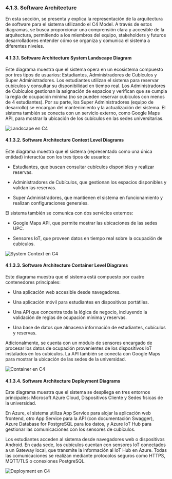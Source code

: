 ### 4.1.3. Software Architecture

En esta sección, se presenta y explica la representación de la arquitectura de software para el sistema utilizando el C4 Model. A través de estos diagramas, se busca proporcionar una comprensión clara y accesible de la arquitectura, permitiendo a los miembros del equipo, stakeholders y futuros desarrolladores entender cómo se organiza y comunica el sistema a diferentes niveles.

#### 4.1.3.1. Software Architecture System Landscape Diagram

Este diagrama muestra que el sistema opera en un ecosistema compuesto por tres tipos de usuarios: Estudiantes, Administradores de Cubículos y Super Administradores. Los estudiantes utilizan el sistema para reservar cubículos y consultar su disponibilidad en tiempo real. Los Administradores de Cubículos gestionan la asignación de espacios y verifican que se cumpla la regla de ocupación mínima (no se pueden reservar cubículos con menos de 4 estudiantes). Por su parte, los Super Administradores (equipo de desarrollo) se encargan del mantenimiento y la actualización del sistema. El sistema también se conecta con un servicio externo, como Google Maps API, para mostrar la ubicación de los cubículos en las sedes universitarias.

<img src="" alt="Landscape en C4"/><br>

#### 4.1.3.2. Software Architecture Context Level Diagrams

Este diagrama muestra que el sistema (representado como una única entidad) interactúa con los tres tipos de usuarios:

- Estudiantes, que buscan consultar cubículos disponibles y realizar reservas.

- Administradores de Cubículos, que gestionan los espacios disponibles y validan las reservas.

- Super Administradores, que mantienen el sistema en funcionamiento y realizan configuraciones generales.

El sistema también se comunica con dos servicios externos:

- Google Maps API, que permite mostrar las ubicaciones de las sedes UPC.

- Sensores IoT, que proveen datos en tiempo real sobre la ocupación de cubículos.

<img src="" alt="System Context en C4"/><br>

#### 4.1.3.3. Software Architecture Container Level Diagrams

Este diagrama muestra que el sistema está compuesto por cuatro contenedores principales:

- Una aplicación web accesible desde navegadores.

- Una aplicación móvil para estudiantes en dispositivos portátiles.

- Una API que concentra toda la lógica de negocio, incluyendo la validación de reglas de ocupación mínima y reservas.

- Una base de datos que almacena información de estudiantes, cubículos y reservas.

Adicionalmente, se cuenta con un módulo de sensores encargado de procesar los datos de ocupación provenientes de los dispositivos IoT instalados en los cubículos. La API también se conecta con Google Maps para mostrar la ubicación de las sedes de la universidad.

<img src="" alt="Container en C4"/><br>

#### 4.1.3.4. Software Architecture Deployment Diagrams

Este diagrama muestra que el sistema se despliega en tres entornos principales: Microsoft Azure Cloud, Dispositivos Cliente y Sedes físicas de la universidad.

En Azure, el sistema utiliza App Service para alojar la aplicación web frontend, otro App Service para la API (con documentación Swagger), Azure Database for PostgreSQL para los datos, y Azure IoT Hub para gestionar las comunicaciones con los sensores de cubículos.

Los estudiantes acceden al sistema desde navegadores web o dispositivos Android. En cada sede, los cubículos cuentan con sensores IoT conectados a un Gateway local, que transmite la información al IoT Hub en Azure. Todas las comunicaciones se realizan mediante protocolos seguros como HTTPS, MQTT/TLS o conexiones PostgreSQL.

<img src="" alt="Deployment en C4"/><br>


